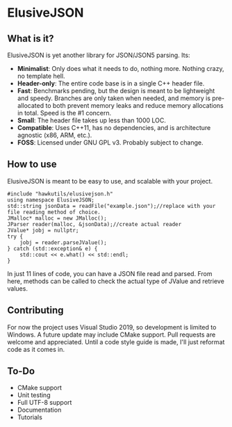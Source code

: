 # ElusiveJSON

## What is it?

ElusiveJSON is yet another library for JSON/JSON5 parsing. Its:
* **Minimalist**: Only does what it needs to do, nothing more. Nothing crazy, no template hell.
* **Header-only**: The entire code base is in a single C++ header file.
* **Fast**: Benchmarks pending, but the design is meant to be lightweight and speedy. Branches are only taken when needed, and memory is pre-allocated to both prevent memory leaks and reduce memory allocations in total. Speed is the #1 concern.
* **Small**: The header file takes up less than 1000 LOC.
* **Compatible**: Uses C++11, has no dependencies, and is architecture agnostic (x86, ARM, etc.).
* **FOSS**: Licensed under GNU GPL v3. Probably subject to change.

## How to use

ElusiveJSON is meant to be easy to use, and scalable with your project.

```
#include "hawkutils/elusivejson.h"
using namespace ElusiveJSON;
std::string jsonData = readFile("example.json");//replace with your file reading method of choice.
JMalloc* malloc = new JMalloc();
JParser reader(malloc, &jsonData);//create actual reader
JValue* jobj = nullptr;
try {
	jobj = reader.parseJValue();
} catch (std::exception& e) {
	std::cout << e.what() << std::endl;
}
```

In just 11 lines of code, you can have a JSON file read and parsed. From here, methods can be called to check the actual type of JValue and retrieve values.

## Contributing

For now the project uses Visual Studio 2019, so development is limited to Windows. A future update may include CMake support. Pull requests are welcome and appreciated. Until a code style guide is made, I'll just reformat code as it comes in.

## To-Do

* CMake support
* Unit testing
* Full UTF-8 support
* Documentation
* Tutorials